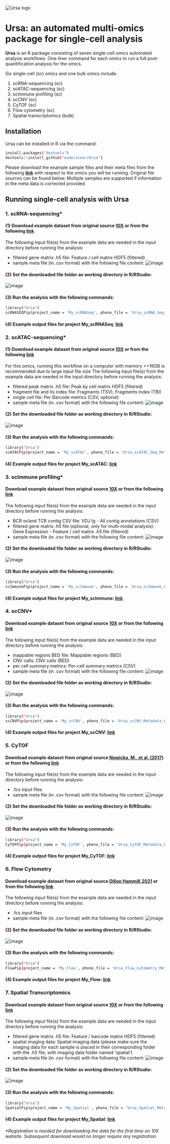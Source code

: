 ![Ursa logo](https://user-images.githubusercontent.com/5945741/165857896-912bfe07-f290-483c-bb96-d5ff21db1ab6.png)

# Ursa: an automated multi-omics package for single-cell analysis

__Ursa__ is an R package consisting of seven single-cell omics automated analysis workflows. One-liner command for each omics to run a full post-quantification analysis for the omics.

Six single-cell (sc) omics and one bulk omics include:

1. scRNA-sequencing (sc)
2. scATAC-sequencing (sc)
3. scImmune profiling (sc)
4. scCNV (sc)
5. CyTOF (sc)
6. Flow cytometry (sc)
7. Spatial transcriptomics (bulk)

## Installation

Ursa can be installed in R via the command:
```sh
install.packages("devtools")
devtools::install_github("eudoraleer/Ursa")
```
Please download the example sample files and their meta files from the following [__link__](https://www.dropbox.com/sh/zdi0554bf07spoo/AAAZNk_jsrFa53tg4CsGfU2ua?dl=0) with respect to the omics you will be running. Original file sources can be found below. Multiple samples are supported if information in the meta data is corrected provided.

## Running single-cell analysis with Ursa
### 1. scRNA-sequencing*
#### (1) Download example dataset from original source [__10X__](https://www.10xgenomics.com/resources/datasets/10k-human-pbmcs-3-v3-1-chromium-controller-3-1-high) or from the following [__link__](https://www.dropbox.com/sh/6q75ik2egtfai7q/AABkXelU7Iyz_cWmbdtSlpUMa?dl=0)
The following input file(s) from the example data are needed in the input directory before running the analysis:
- filtered gene matrix .h5 file: Feature / cell matrix HDF5 (filtered)
- sample meta file (in .csv format) with the following file content:
![image](https://user-images.githubusercontent.com/5945741/195846978-3091c9a7-c5c6-4217-a39f-1450c1c3a55e.png)
#### (2) Set the downloaded file folder as working directory in R/RStudio:
![image](https://user-images.githubusercontent.com/5945741/195845913-84d8b84f-49fd-4b50-9fd6-03622eb49958.png)
#### (3) Run the analysis with the following commands:
```sh
library("Ursa")
scRNASEQPip(project_name = 'My_scRNASeq', pheno_file = 'Ursa_scRNA_Seq_Metadata_Example.csv')
```
#### (4) Example output files for project My_scRNASeq: [__link__](https://www.dropbox.com/sh/triv03adukw2pp3/AAAYLKlcfy2zuhHSezYJ_Voca?dl=0)

### 2. scATAC-sequencing*
#### (1) Download example dataset from original source [__10X__](https://www.10xgenomics.com/resources/datasets/10k-human-pbmcs-atac-v2-chromium-controller-2-standard) or from the following [__link__](https://www.dropbox.com/sh/o5qx7coly4mp7l2/AABMSlfK2I6sIsdtkqM6Vkvja?dl=0)
For this omics, running this workflow on a computer with memory >=16GB is recommended due to large input file size
The following input file(s) from the example data are needed in the input directory before running the analysis:
- filtered peak matrix .h5 file: Peak by cell matrix HDF5 (filtered)
- fragment file and its index file: Fragments (TSV), Fragments index (TBI)
- single cell file: Per Barcode metrics (CSV, optional)
- sample meta file (in .csv format) with the following file content:
![image](https://user-images.githubusercontent.com/5945741/195842755-a8512786-e757-45de-8a16-f439bbdfd232.png)
#### (2) Set the downloaded file folder as working directory in R/RStudio:
![image](https://user-images.githubusercontent.com/5945741/195843616-03e607ec-4979-4f7a-a168-fc5341ad7576.png)
#### (3) Run the analysis with the following commands:
```sh
library("Ursa")
scATACPip(project_name = 'My_scATAC', pheno_file = 'Ursa_scATAC_Seq_Metadata_Example.csv')
```
#### (4) Example output files for project My_scATAC: [__link__](https://www.dropbox.com/sh/uwtb2gmw1vob94b/AAC4wDoYMqboF6z78roqvAr7a?dl=0)

### 3. scImmune profiling*
#### Download example dataset from original source [__10X__](https://www.10xgenomics.com/resources/datasets/human-b-cells-from-a-healthy-donor-1-k-cells-2-standard-6-0-0) or from the following [__link__](https://www.dropbox.com/sh/03q8kpp5fmzcqf5/AAAGoGxEX9Ma4EGUs762i7B6a?dl=0)
The following input file(s) from the example data are needed in the input directory before running the analysis:
- BCR or/and TCR contig CSV file: VDJ Ig - All contig annotations (CSV)
- filtered gene matrix .h5 file (optional, only for multi-modal analysis): Gene Expression - Feature / cell matrix .h5 file (filtered)
- sample meta file (in .csv format) with the following file content:
![image](https://user-images.githubusercontent.com/5945741/195844324-4956e9db-4d93-4c4e-be2c-667ab2b57309.png)
#### (2) Set the downloaded file folder as working directory in R/RStudio:
![image](https://user-images.githubusercontent.com/5945741/195845640-0a013558-6b42-4e5c-8e0e-58d7ef6198a4.png)
#### (3) Run the analysis with the following commands:
```sh
library("Ursa")
scImmunePip(project_name = 'My_scImmune', pheno_file = 'Ursa_scImmune_Profiling_Metadata_Example.csv')
```
#### (4) Example output files for project My_scImmune: [__link__](https://www.dropbox.com/sh/u2cg56duniwr890/AADNnSK4rvbdgRm4f3IUU1FYa?dl=0)

### 4. scCNV*
#### Download example dataset from original source [__10X__](https://www.10xgenomics.com/resources/datasets/breast-tissue-nuclei-section-a-2000-cells-1-standard-1-1-0) or from the following [__link__](https://www.dropbox.com/sh/jp3gc0sigvt849g/AABQnEmxfdxJidwWdCxf7pz3a?dl=0)
The following input file(s) from the example data are needed in the input directory before running the analysis:
- mappable regions BED file: Mappable regions (BED)
- CNV calls: CNV calls (BED)
- per cell summary metrics: Per-cell summary metrics (CSV)
- sample meta file (in .csv format) with the following file content:
![image](https://user-images.githubusercontent.com/5945741/195843861-b8672fc2-3b95-467b-b06e-b998dee084b9.png)
#### (2) Set the downloaded file folder as working directory in R/RStudio:
![image](https://user-images.githubusercontent.com/5945741/195844194-52d05ef9-daef-4641-89a5-fe3e6b4a1521.png)
#### (3) Run the analysis with the following commands:
```sh
library("Ursa")
scCNVPip(project_name = 'My_scCNV', pheno_file = 'Ursa_scCNV_Metadata_Example.csv')
```
#### (4) Example output files for project My_scCNV: [__link__](https://www.dropbox.com/sh/aqlc10ami53fn85/AAAnWUx0Ic4uXOx46v5-EFRga?dl=0)

### 5. CyTOF
#### Download example dataset from original source [__Nowicka, M., et al. (2017)__](http://imlspenticton.uzh.ch/robinson_lab/cytofWorkflow/PBMC8_fcs_files.zip) or from the following [__link__](https://www.dropbox.com/sh/wfn4vhauj8s8zm5/AADlEbxJ_quTyQd10cLadqQBa?dl=0)
The following input file(s) from the example data are needed in the input directory before running the analysis:
- .fcs input files
- sample meta file (in .csv format) with the following file content:
![image](https://user-images.githubusercontent.com/5945741/195842654-eaa061b0-adde-47ea-b5e1-28092ed10adc.png)
#### (2) Set the downloaded file folder as working directory in R/RStudio:
![image](https://user-images.githubusercontent.com/5945741/195840736-ee101304-4803-49e6-97e3-42cd3e78ebb1.png)
#### (3) Run the analysis with the following commands:
```sh
library("Ursa")
CyTOFPip(project_name = 'My_CyTOF', pheno_file = 'Ursa_CyTOF_Metadata_Example.csv')
```
#### (4) Example output files for project My_CyTOF: [__link__](https://www.dropbox.com/sh/f3ip2znr9enmloa/AACw4GROCndSQwuxCpnNjaTUa?dl=0)

### 6. Flow Cytometry
#### Download example dataset from original source [__Dillon Hammill,2021__](https://github.com/DillonHammill/CytoExploreRData/tree/master/inst/extdata/Activation) or from the following [__link__](https://www.dropbox.com/sh/wlypurz70knlb32/AACK-s8SjwBBispS5Y0Ylopta?dl=0)
The following input file(s) from the example data are needed in the input directory before running the analysis:
- .fcs input files
- sample meta file (in .csv format) with the following file content:
![image](https://user-images.githubusercontent.com/5945741/195842509-1229430f-9acd-4a11-b8dd-0e1983b85848.png)
#### (2) Set the downloaded file folder as working directory in R/RStudio:
![image](https://user-images.githubusercontent.com/5945741/195842219-d09218b5-c7d8-4709-a7ce-7fb8f8de0eec.png)
#### (3) Run the analysis with the following commands:
```sh
library("Ursa")
FlowPip(project_name = 'My_Flow', pheno_file = 'Ursa_Flow_Cytometry_Metadata_Example.csv')
```
#### (4) Example output files for project My_Flow: [__link__](https://www.dropbox.com/sh/pwy395cl4f4tncm/AADwMWt0_tVoNbre9Ge0xld7a?dl=0)

### 7. Spatial Transcriptomics
#### Download example dataset from original source [__10X__](https://www.10xgenomics.com/resources/datasets/human-cervical-cancer-1-standard) or from the following [__link__](https://www.dropbox.com/sh/h02jr6l0f2ox9wd/AAAYQZ681WIcI39NKkKt4hbJa?dl=0)
The following input file(s) from the example data are needed in the input directory before running the analysis:
- filtered gene matrix .h5 file: Feature / barcode matrix HDF5 (filtered)
- spatial imaging data: Spatial imaging data (please make sure the imaging data for each sample is placed in their corresponding folder with the .h5 file, with imaging data folder named 'spatial')
- sample meta file (in .csv format) with the following file content:
![image](https://user-images.githubusercontent.com/5945741/195847522-69d5aa07-aeaa-43e7-8317-fe4d83dad42e.png)
#### (2) Set the downloaded file folder as working directory in R/RStudio:
![image](https://user-images.githubusercontent.com/5945741/195847129-63e042e9-9fab-4a47-baf0-2586fe2630d1.png)
#### (3) Run the analysis with the following commands:
```sh
library("Ursa")
SpatialPip(project_name = 'My_Spatial', pheno_file = 'Ursa_Spatial_Metadata_Example.csv')
```
#### (4) Example output files for project My_Spatial: [__link__](https://www.dropbox.com/sh/i6320yizw2uo81c/AACD7zftdCswTkfY_JAON0iVa?dl=0)

###### *Registration is needed for downloading the data for the first time on 10X website. Subsequent download would no longer require any registration.
